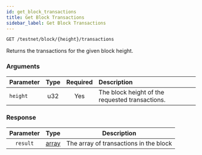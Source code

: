 ```yaml
---
id: get_block_transactions
title: Get Block Transactions
sidebar_label: Get Block Transactions
---
```


```bash title=ENDPOINT
GET /testnet/block/{height}/transactions
```

Returns the transactions for the given block height.

### Arguments

| Parameter | Type | Required | Description                                     |
|:----------|:----:|:--------:|:------------------------------------------------|
| `height`  | u32  |   Yes    | The block height of the requested transactions. |

### Response

| Parameter |                    Type                    |              Description               |
|:---------:|:------------------------------------------:|:--------------------------------------:|
| `result`  | [array](../../concepts/beginner/03_transactions.md) | The array of transactions in the block |
